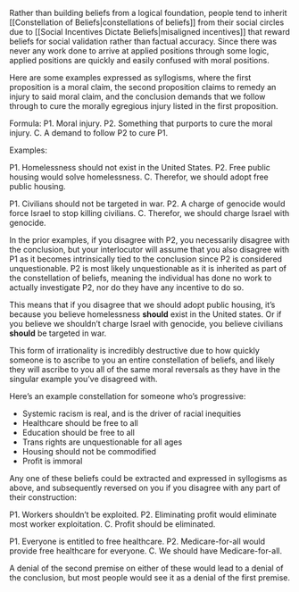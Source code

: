 Rather than building beliefs from a logical foundation, people tend to inherit [[Constellation of Beliefs|constellations of beliefs]] from their social circles due to [[Social Incentives Dictate Beliefs|misaligned incentives]] that reward beliefs for social validation rather than factual accuracy. Since there was never any work done to arrive at applied positions through some logic, applied positions are quickly and easily confused with moral positions.

Here are some examples expressed as syllogisms, where the first proposition is a moral claim, the second proposition claims to remedy an injury to said moral claim, and the conclusion demands that we follow through to cure the morally egregious injury listed in the first proposition.

Formula: 
P1. Moral injury.
P2. Something that purports to cure the moral injury.
C. A demand to follow P2 to cure P1.

Examples:

P1. Homelessness should not exist in the United States.
P2. Free public housing would solve homelessness.
C. Therefor, we should adopt free public housing.

P1. Civilians should not be targeted in war.
P2. A charge of genocide would force Israel to stop killing civilians.
C. Therefor, we should charge Israel with genocide.

In the prior examples, if you disagree with P2, you necessarily disagree with the conclusion, but your interlocutor will assume that you also disagree with P1 as it becomes intrinsically tied to the conclusion since P2 is considered unquestionable. P2 is most likely unquestionable as it is inherited as part of the constellation of beliefs, meaning the individual has done no work to actually investigate P2, nor do they have any incentive to do so.

This means that if you disagree that we should adopt public housing, it’s because you believe homelessness **should** exist in the United states. Or if you believe we shouldn’t charge Israel with genocide, you believe civilians **should** be targeted in war.

This form of irrationality is incredibly destructive due to how quickly someone is to ascribe to you an entire constellation of beliefs, and likely they will ascribe to you all of the same moral reversals as they have in the singular example you’ve disagreed with.

Here’s an example constellation for someone who’s progressive:
- Systemic racism is real, and is the driver of racial inequities
- Healthcare should be free to all
- Education should be free to all
- Trans rights are unquestionable for all ages
- Housing should not be commodified
- Profit is immoral

Any one of these beliefs could be extracted and expressed in syllogisms as above, and subsequently reversed on you if you disagree with any part of their construction:

P1. Workers shouldn’t be exploited.
P2. Eliminating profit would eliminate most worker exploitation.
C. Profit should be eliminated.

P1. Everyone is entitled to free healthcare.
P2. Medicare-for-all would provide free healthcare for everyone.
C. We should have Medicare-for-all.

A denial of the second premise on either of these would lead to a denial of the conclusion, but most people would see it as a denial of the first premise.
#